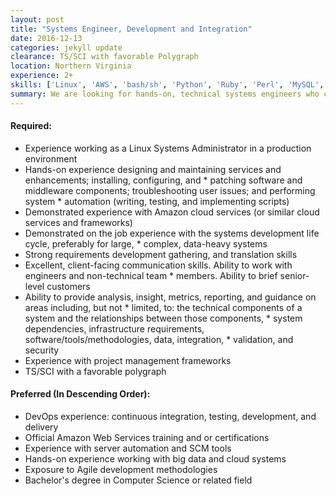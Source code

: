 ```yaml
---
layout: post
title: "Systems Engineer, Development and Integration"
date: 2016-12-13
categories: jekyll update
clearance: TS/SCI with favorable Polygraph
location: Northern Virginia
experience: 2+
skills: ['Linux', 'AWS', 'bash/sh', 'Python', 'Ruby', 'Perl', 'MySQL', 'Tomcat', 'Apache', 'Hudson', 'Cruise Control', 'Artifactory', 'Docker', 'Vagrant', 'Chef', 'Puppet', 'Systems Administration', 'DevOps']
summary: We are looking for hands-on, technical systems engineers who can provide a comprehensive perspective on systems, especially around the architecture, development, and integration of emerging and existent technologies.
---
```


#### Required:
* Experience working as a Linux Systems Administrator in a production environment
* Hands-on experience designing and maintaining services and enhancements; installing, configuring, and * patching software and middleware components; troubleshooting user issues; and performing system * automation (writing, testing, and implementing scripts)
* Demonstrated experience with Amazon cloud services (or similar cloud services and frameworks)
* Demonstrated on the job experience with the systems development life cycle, preferably for large, * complex, data-heavy systems
* Strong requirements development gathering, and translation skills
* Excellent, client-facing communication skills. Ability to work with engineers and non-technical team * members. Ability to brief senior-level customers
* Ability to provide analysis, insight, metrics, reporting, and guidance on areas including, but not * limited, to: the technical components of a system and the relationships between those components, * system dependencies, infrastructure requirements, software/tools/methodologies, data, integration, * validation, and security
* Experience with project management frameworks
* TS/SCI with a favorable polygraph

#### Preferred (In Descending Order):

* DevOps experience: continuous integration, testing, development, and delivery
* Official Amazon Web Services training and or certifications
* Experience with server automation and SCM tools
* Hands-on experience working with big data and cloud systems
* Exposure to Agile development methodologies 
* Bachelor's degree in Computer Science or related field